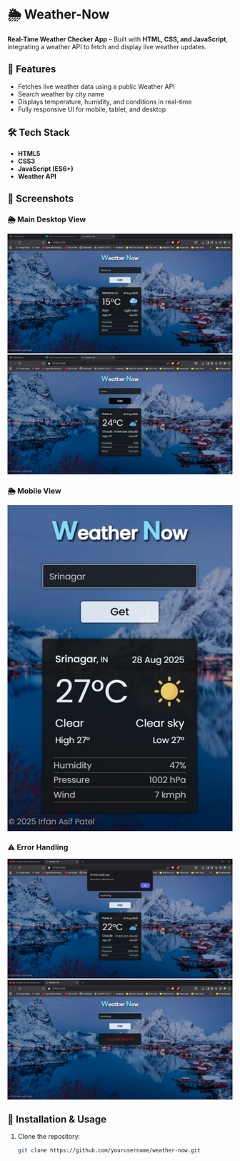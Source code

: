 # 🌦️ Weather-Now  

**Real-Time Weather Checker App** – Built with **HTML, CSS, and JavaScript**, integrating a weather API to fetch and display live weather updates.  

## 🚀 Features  
- Fetches live weather data using a public Weather API  
- Search weather by city name  
- Displays temperature, humidity, and conditions in real-time  
- Fully responsive UI for mobile, tablet, and desktop  

## 🛠️ Tech Stack  
- **HTML5**  
- **CSS3**  
- **JavaScript (ES6+)**  
- **Weather API**  

## 📸 Screenshots  
### 🌦️ Main Desktop View  
![Desktop 1](ss/Weather-Now-1.jpg)  
![Desktop 2](ss/Weather-Now-2.jpg)  

### 🌦️ Mobile View  
![Mobile View](ss/Weather-Now-3.jpg)  

### ⚠️ Error Handling  
![Error Handling Example 1](ss/Weather-Now-4.1.jpg)  
![Error Handling Example 2](ss/Weather-Now-4.2.jpg)  


## 📂 Installation & Usage  
1. Clone the repository:  
   ```bash
   git clone https://github.com/yourusername/weather-now.git
